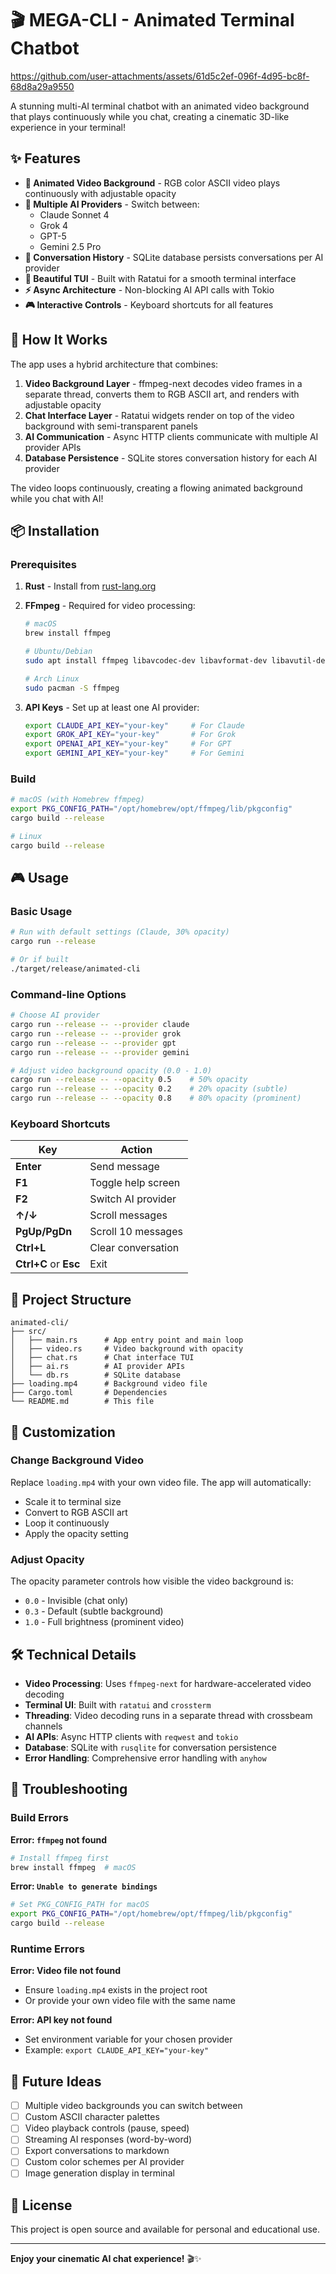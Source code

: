 # 🎬 MEGA-CLI - Animated Terminal Chatbot





https://github.com/user-attachments/assets/61d5c2ef-096f-4d95-bc8f-68d8a29a9550



A stunning multi-AI terminal chatbot with an animated video background that plays continuously while you chat, creating a cinematic 3D-like experience in your terminal!

## ✨ Features

- **🎥 Animated Video Background** - RGB color ASCII video plays continuously with adjustable opacity
- **🤖 Multiple AI Providers** - Switch between:
  - Claude Sonnet 4
  - Grok 4
  - GPT-5
  - Gemini 2.5 Pro
- **💾 Conversation History** - SQLite database persists conversations per AI provider
- **🎨 Beautiful TUI** - Built with Ratatui for a smooth terminal interface
- **⚡ Async Architecture** - Non-blocking AI API calls with Tokio
- **🎮 Interactive Controls** - Keyboard shortcuts for all features

## 🚀 How It Works

The app uses a hybrid architecture that combines:

1. **Video Background Layer** - ffmpeg-next decodes video frames in a separate thread, converts them to RGB ASCII art, and renders with adjustable opacity
2. **Chat Interface Layer** - Ratatui widgets render on top of the video background with semi-transparent panels
3. **AI Communication** - Async HTTP clients communicate with multiple AI provider APIs
4. **Database Persistence** - SQLite stores conversation history for each AI provider

The video loops continuously, creating a flowing animated background while you chat with AI!

## 📦 Installation

### Prerequisites

1. **Rust** - Install from [rust-lang.org](https://www.rust-lang.org/)
2. **FFmpeg** - Required for video processing:
   ```bash
   # macOS
   brew install ffmpeg

   # Ubuntu/Debian
   sudo apt install ffmpeg libavcodec-dev libavformat-dev libavutil-dev libswscale-dev

   # Arch Linux
   sudo pacman -S ffmpeg
   ```

3. **API Keys** - Set up at least one AI provider:
   ```bash
   export CLAUDE_API_KEY="your-key"     # For Claude
   export GROK_API_KEY="your-key"       # For Grok
   export OPENAI_API_KEY="your-key"     # For GPT
   export GEMINI_API_KEY="your-key"     # For Gemini
   ```

### Build

```bash
# macOS (with Homebrew ffmpeg)
export PKG_CONFIG_PATH="/opt/homebrew/opt/ffmpeg/lib/pkgconfig"
cargo build --release

# Linux
cargo build --release
```

## 🎮 Usage

### Basic Usage

```bash
# Run with default settings (Claude, 30% opacity)
cargo run --release

# Or if built
./target/release/animated-cli
```

### Command-line Options

```bash
# Choose AI provider
cargo run --release -- --provider claude
cargo run --release -- --provider grok
cargo run --release -- --provider gpt
cargo run --release -- --provider gemini

# Adjust video background opacity (0.0 - 1.0)
cargo run --release -- --opacity 0.5    # 50% opacity
cargo run --release -- --opacity 0.2    # 20% opacity (subtle)
cargo run --release -- --opacity 0.8    # 80% opacity (prominent)
```

### Keyboard Shortcuts

| Key | Action |
|-----|--------|
| **Enter** | Send message |
| **F1** | Toggle help screen |
| **F2** | Switch AI provider |
| **↑/↓** | Scroll messages |
| **PgUp/PgDn** | Scroll 10 messages |
| **Ctrl+L** | Clear conversation |
| **Ctrl+C** or **Esc** | Exit |

## 📁 Project Structure

```
animated-cli/
├── src/
│   ├── main.rs      # App entry point and main loop
│   ├── video.rs     # Video background with opacity
│   ├── chat.rs      # Chat interface TUI
│   ├── ai.rs        # AI provider APIs
│   └── db.rs        # SQLite database
├── loading.mp4      # Background video file
├── Cargo.toml       # Dependencies
└── README.md        # This file
```

## 🎨 Customization

### Change Background Video

Replace `loading.mp4` with your own video file. The app will automatically:
- Scale it to terminal size
- Convert to RGB ASCII art
- Loop it continuously
- Apply the opacity setting

### Adjust Opacity

The opacity parameter controls how visible the video background is:
- `0.0` - Invisible (chat only)
- `0.3` - Default (subtle background)
- `1.0` - Full brightness (prominent video)

## 🛠️ Technical Details

- **Video Processing**: Uses `ffmpeg-next` for hardware-accelerated video decoding
- **Terminal UI**: Built with `ratatui` and `crossterm`
- **Threading**: Video decoding runs in a separate thread with crossbeam channels
- **AI APIs**: Async HTTP clients with `reqwest` and `tokio`
- **Database**: SQLite with `rusqlite` for conversation persistence
- **Error Handling**: Comprehensive error handling with `anyhow`

## 🐛 Troubleshooting

### Build Errors

**Error: `ffmpeg` not found**
```bash
# Install ffmpeg first
brew install ffmpeg  # macOS
```

**Error: `Unable to generate bindings`**
```bash
# Set PKG_CONFIG_PATH for macOS
export PKG_CONFIG_PATH="/opt/homebrew/opt/ffmpeg/lib/pkgconfig"
cargo build --release
```

### Runtime Errors

**Error: Video file not found**
- Ensure `loading.mp4` exists in the project root
- Or provide your own video file with the same name

**Error: API key not found**
- Set environment variable for your chosen provider
- Example: `export CLAUDE_API_KEY="your-key"`

## 🎯 Future Ideas

- [ ] Multiple video backgrounds you can switch between
- [ ] Custom ASCII character palettes
- [ ] Video playback controls (pause, speed)
- [ ] Streaming AI responses (word-by-word)
- [ ] Export conversations to markdown
- [ ] Custom color schemes per AI provider
- [ ] Image generation display in terminal

## 📝 License

This project is open source and available for personal and educational use.

---

**Enjoy your cinematic AI chat experience!** 🎬✨

